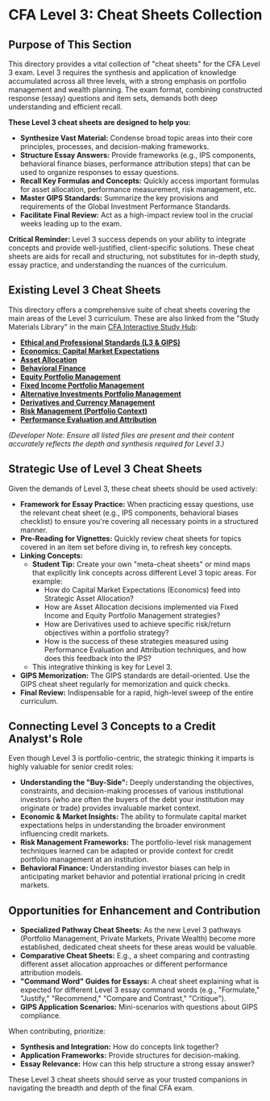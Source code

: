 # CFA Level 3: Cheat Sheets Collection

## Purpose of This Section

This directory provides a vital collection of "cheat sheets" for the CFA Level 3 exam. Level 3 requires the synthesis and application of knowledge accumulated across all three levels, with a strong emphasis on portfolio management and wealth planning. The exam format, combining constructed response (essay) questions and item sets, demands both deep understanding and efficient recall.

**These Level 3 cheat sheets are designed to help you:**

*   **Synthesize Vast Material:** Condense broad topic areas into their core principles, processes, and decision-making frameworks.
*   **Structure Essay Answers:** Provide frameworks (e.g., IPS components, behavioral finance biases, performance attribution steps) that can be used to organize responses to essay questions.
*   **Recall Key Formulas and Concepts:** Quickly access important formulas for asset allocation, performance measurement, risk management, etc.
*   **Master GIPS Standards:** Summarize the key provisions and requirements of the Global Investment Performance Standards.
*   **Facilitate Final Review:** Act as a high-impact review tool in the crucial weeks leading up to the exam.

**Critical Reminder:** Level 3 success depends on your ability to integrate concepts and provide well-justified, client-specific solutions. These cheat sheets are aids for recall and structuring, not substitutes for in-depth study, essay practice, and understanding the nuances of the curriculum.

## Existing Level 3 Cheat Sheets

This directory offers a comprehensive suite of cheat sheets covering the main areas of the Level 3 curriculum. These are also linked from the "Study Materials Library" in the main [CFA Interactive Study Hub](../../../index.html):

*   **[Ethical and Professional Standards (L3 & GIPS)](./L3_CS_Ethical_and_Professional_Standards.md)**
*   **[Economics: Capital Market Expectations](./L3_CS_Economics_Capital_Market_Expectations.md)**
*   **[Asset Allocation](./L3_CS_Asset_Allocation.md)**
*   **[Behavioral Finance](./L3_CS_Behavioral_Finance.md)**
*   **[Equity Portfolio Management](./L3_CS_Equity_Portfolio_Management.md)**
*   **[Fixed Income Portfolio Management](./L3_CS_Fixed_Income_Portfolio_Management.md)**
*   **[Alternative Investments Portfolio Management](./L3_CS_Alternative_Investments_Portfolio_Management.md)**
*   **[Derivatives and Currency Management](./L3_CS_Derivatives_and_Currency_Management.md)**
*   **[Risk Management (Portfolio Context)](./L3_CS_Risk_Management.md)**
*   **[Performance Evaluation and Attribution](./L3_CS_Performance_Evaluation_and_Attribution.md)**

*(Developer Note: Ensure all listed files are present and their content accurately reflects the depth and synthesis required for Level 3.)*

## Strategic Use of Level 3 Cheat Sheets

Given the demands of Level 3, these cheat sheets should be used actively:

*   **Framework for Essay Practice:** When practicing essay questions, use the relevant cheat sheet (e.g., IPS components, behavioral biases checklist) to ensure you're covering all necessary points in a structured manner.
*   **Pre-Reading for Vignettes:** Quickly review cheat sheets for topics covered in an item set before diving in, to refresh key concepts.
*   **Linking Concepts:**
    *   **Student Tip:** Create your own "meta-cheat sheets" or mind maps that explicitly link concepts across different Level 3 topic areas. For example:
        *   How do Capital Market Expectations (Economics) feed into Strategic Asset Allocation?
        *   How are Asset Allocation decisions implemented via Fixed Income and Equity Portfolio Management strategies?
        *   How are Derivatives used to achieve specific risk/return objectives within a portfolio strategy?
        *   How is the success of these strategies measured using Performance Evaluation and Attribution techniques, and how does this feedback into the IPS?
    *   This integrative thinking is key for Level 3.
*   **GIPS Memorization:** The GIPS standards are detail-oriented. Use the GIPS cheat sheet regularly for memorization and quick checks.
*   **Final Review:** Indispensable for a rapid, high-level sweep of the entire curriculum.

## Connecting Level 3 Concepts to a Credit Analyst's Role

Even though Level 3 is portfolio-centric, the strategic thinking it imparts is highly valuable for senior credit roles:

*   **Understanding the "Buy-Side":** Deeply understanding the objectives, constraints, and decision-making processes of various institutional investors (who are often the buyers of the debt your institution may originate or trade) provides invaluable market context.
*   **Economic & Market Insights:** The ability to formulate capital market expectations helps in understanding the broader environment influencing credit markets.
*   **Risk Management Frameworks:** The portfolio-level risk management techniques learned can be adapted or provide context for credit portfolio management at an institution.
*   **Behavioral Finance:** Understanding investor biases can help in anticipating market behavior and potential irrational pricing in credit markets.

## Opportunities for Enhancement and Contribution

*   **Specialized Pathway Cheat Sheets:** As the new Level 3 pathways (Portfolio Management, Private Markets, Private Wealth) become more established, dedicated cheat sheets for these areas would be valuable.
*   **Comparative Cheat Sheets:** E.g., a sheet comparing and contrasting different asset allocation approaches or different performance attribution models.
*   **"Command Word" Guides for Essays:** A cheat sheet explaining what is expected for different Level 3 essay command words (e.g., "Formulate," "Justify," "Recommend," "Compare and Contrast," "Critique").
*   **GIPS Application Scenarios:** Mini-scenarios with questions about GIPS compliance.

When contributing, prioritize:
*   **Synthesis and Integration:** How do concepts link together?
*   **Application Frameworks:** Provide structures for decision-making.
*   **Essay Relevance:** How can this help structure a strong essay answer?

These Level 3 cheat sheets should serve as your trusted companions in navigating the breadth and depth of the final CFA exam.

